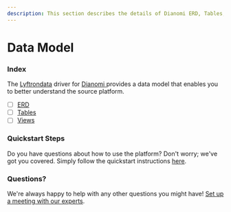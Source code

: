 ```yaml
---
description: This section describes the details of Dianomi ERD, Tables, and Views.
---
```


# Data Model

### Index

The  [Lyftrondata](https://www.lyftrondata.com/) driver for [Dianomi](https://www.lyftrondata.com/integration/dianomi/)[ ](https://www.lyftrondata.com/integration/dianomi/)provides a data model that enables you to better understand the source platform.

* [ ] [ERD](../../../marketing-analytics/dianomi/data-model/erd.md)
* [ ] [Tables](../../../marketing-analytics/dianomi/data-model/tables.md)
* [ ] [Views](../../../marketing-analytics/dianomi/data-model/views.md)

### Quickstart Steps

Do you have questions about how to use the platform? Don't worry; we've got you covered. Simply follow the quickstart instructions [here](../../../../quickstart-steps.md).

### Questions? <a href="#questions" id="questions"></a>

We're always happy to help with any other questions you might have! [Set up a meeting with our experts](https://www.lyftrondata.com/book-a-meeting/).

